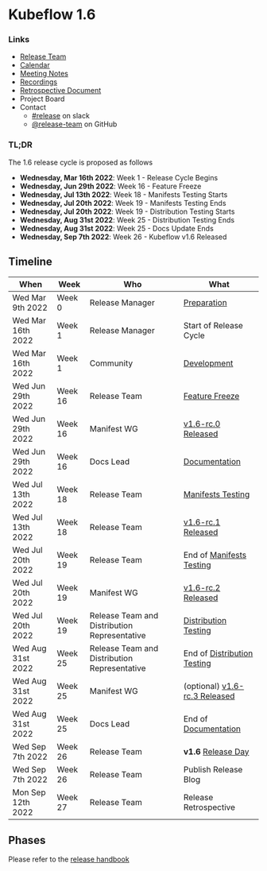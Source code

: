 # Kubeflow 1.6

### Links

- [Release Team](release-team.md)
- [Calendar](https://arrik.to/kf-release-team-cal)
- [Meeting Notes](https://arrik.to/kf-release-team-notes)
- [Recordings](https://arrik.to/kf-release-team-recordings)
- [Retrospective Document](https://bit.ly/kf-release-1-6-retro)
- Project Board
- Contact
  - [#release](https://app.slack.com/client/T7QLHSH6U/C9V2WT2KV) on slack
  - [@release-team](https://github.com/orgs/kubeflow/teams/release-team) on GitHub

### TL;DR

The 1.6 release cycle is proposed as follows

- **Wednesday, Mar 16th 2022**: Week 1 - Release Cycle Begins
- **Wednesday, Jun 29th 2022**: Week 16 - Feature Freeze
- **Wednesday, Jul 13th 2022**: Week 18 - Manifests Testing Starts
- **Wednesday, Jul 20th 2022**: Week 19 - Manifests Testing Ends
- **Wednesday, Jul 20th 2022**: Week 19 - Distribution Testing Starts
- **Wednesday, Aug 31st 2022**: Week 25 - Distribution Testing Ends
- **Wednesday, Aug 31st 2022**: Week 25 - Docs Update Ends
- **Wednesday, Sep 7th 2022**: Week 26 - Kubeflow v1.6 Released

## Timeline

| **When** | **Week** | **Who** | **What** |
| -------- | -------- | ------- | -------- |
| Wed Mar 9th 2022 | Week 0 | Release Manager | [Preparation](../handbook.md#preparation) |
| Wed Mar 16th 2022 | Week 1 | Release Manager | Start of Release Cycle |
| Wed Mar 16th 2022 | Week 1 | Community | [Development](../handbook.md#development-10-weeks) |
| Wed Jun 29th 2022 | Week 16 | Release Team | [Feature Freeze](../handbook.md#feature-freeze-2-weeks) |
| Wed Jun 29th 2022 | Week 16 | Manifest WG | [v1.6-rc.0 Released](../handbook.md#feature-freeze-2-weeks) |
| Wed Jun 29th 2022 | Week 16 | Docs Lead | [Documentation](../handbook.md#documentation) |
| Wed Jul 13th 2022 | Week 18 | Release Team | [Manifests Testing](../handbook.md#manifests-testing-1-week) |
| Wed Jul 13th 2022 | Week 18 | Release Team | [v1.6-rc.1 Released](../handbook.md#feature-freeze-2-weeks) |
| Wed Jul 20th 2022 | Week 19 | Release Team | End of [Manifests Testing](../handbook.md#manifests-testing-1-week) |
| Wed Jul 20th 2022 | Week 19 | Manifest WG | [v1.6-rc.2 Released](../handbook.md#feature-freeze-2-weeks) |
| Wed Jul 20th 2022 | Week 19 | Release Team and Distribution Representative | [Distribution Testing](../handbook.md#distribution-testing-3-weeks) |
| Wed Aug 31st 2022 | Week 25 | Release Team and Distribution Representative | End of [Distribution Testing](../handbook.md#distribution-testing-3-weeks) |
| Wed Aug 31st 2022 | Week 25 | Manifest WG | (optional) [v1.6-rc.3 Released](../handbook.md#distribution-testing-3-weeks) |
| Wed Aug 31st 2022 | Week 25 | Docs Lead | End of [Documentation](../handbook.md#documentation) |
| Wed Sep 7th 2022 | Week 26 | Release Team | **v1.6** [Release Day](../handbook.md/#release) |
| Wed Sep 7th 2022 | Week 26 | Release Team | Publish Release Blog |
| Mon Sep 12th 2022 | Week 27 | Release Team | Release Retrospective |

## Phases

Please refer to the [release handbook](../handbook.md)

